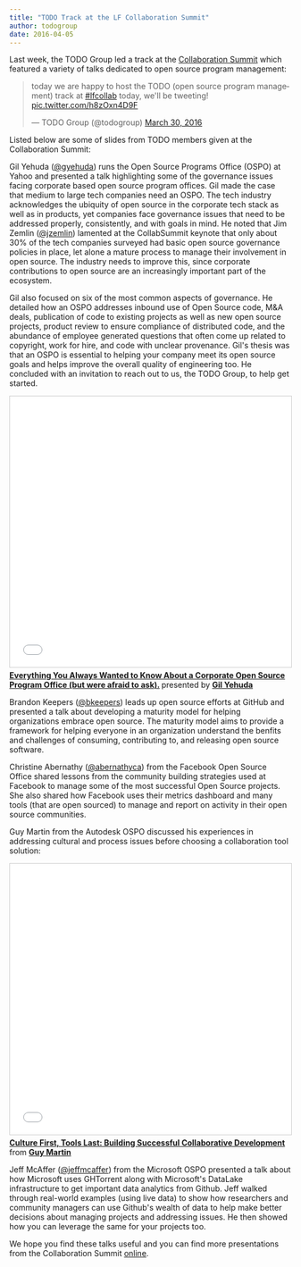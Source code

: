 ```yaml
---
title: "TODO Track at the LF Collaboration Summit"
author: todogroup
date: 2016-04-05
---
```


Last week, the TODO Group led a track at the [Collaboration Summit](http://events.linuxfoundation.org/events/collaboration-summit) which featured a variety of talks dedicated to open source program management:

<blockquote class="twitter-tweet" data-lang="en"><p lang="en" dir="ltr">today we are happy to host the TODO (open source program management) track at <a href="https://twitter.com/hashtag/lfcollab?src=hash">#lfcollab</a> today, we&#39;ll be tweeting! <a href="https://t.co/h8zOxn4D9F">pic.twitter.com/h8zOxn4D9F</a></p>&mdash; TODO Group (@todogroup) <a href="https://twitter.com/todogroup/status/715214451830460416">March 30, 2016</a></blockquote>
<script async src="//platform.twitter.com/widgets.js" charset="utf-8"></script>

Listed below are some of slides from TODO members given at the Collaboration Summit:

Gil Yehuda ([@gyehuda](https://twitter.com/gyehuda)) runs the Open Source Programs Office (OSPO) at Yahoo and presented a talk highlighting some of the governance issues facing corporate based open source program offices. Gil made the case that medium to large tech companies need an OSPO. The tech industry acknowledges the ubiquity of open source in the corporate tech stack as well as in products, yet companies face governance issues that need to be addressed properly, consistently, and with goals in mind. He noted that Jim Zemlin ([@jzemlin](https://twitter.com/jzemlin)) lamented at the CollabSummit keynote that only about 30% of the tech companies surveyed had basic open source governance policies in place, let alone a mature process to manage their involvement in open source. The industry needs to improve this, since corporate contributions to open source are an increasingly important part of the ecosystem.

Gil also focused on six of the most common aspects of governance. He detailed how an OSPO addresses inbound use of Open Source code, M&A deals, publication of code to existing projects as well as new open source projects, product review to ensure compliance of distributed code, and the abundance of employee generated questions that often come up related to copyright, work for hire, and code with unclear provenance. Gil's thesis was that an OSPO is essential to helping your company meet its open source goals and helps improve the overall quality of engineering too. He concluded with an invitation to reach out to us, the TODO Group, to help get started.

<iframe src="//www.slideshare.net/slideshow/embed_code/key/vTNvkwIXN4pmr8" width="595" height="485" frameborder="0" marginwidth="0" marginheight="0" scrolling="no" style="border:1px solid #CCC; border-width:1px; margin-bottom:5px; max-width: 100%;" allowfullscreen> </iframe> <div style="margin-bottom:5px"> <strong> <a href="//www.slideshare.net/gyehuda/your-open-source-program-office" title="Your Open Source Program Office" target="_blank">Everything You Always Wanted to Know About a Corporate Open Source Program Office (but were afraid to ask).</a> </strong> presented by <strong><a target="_blank" href="//www.gilyehuda.com">Gil Yehuda</a></strong> </div>

Brandon Keepers ([@bkeepers](https://twitter.com/bkeepers)) leads up open source efforts at GitHub and presented a talk about developing a maturity model for helping organizations embrace open source. The maturity model aims to provide a framework for helping everyone in an organization understand the benfits and challenges of consuming, contributing to, and releasing open source software.

<script async class="speakerdeck-embed" data-id="1de33e2a0e06469eac4b9d211e79f257" data-ratio="1.77777777777778" src="//speakerdeck.com/assets/embed.js"></script>

Christine Abernathy ([@abernathyca](https://twitter.com/abernathyca)) from the Facebook Open Source Office shared lessons from the community building strategies used at Facebook to manage some of the most successful Open Source projects. She also shared how Facebook uses their metrics dashboard and many tools (that are open sourced) to manage and report on activity in their open source communities.

<script async class="speakerdeck-embed" data-id="ae2a397b6ff34cdaa3f405e2bf1cf158" data-ratio="1.77777777777778" src="//speakerdeck.com/assets/embed.js"></script>

Guy Martin from the Autodesk OSPO discussed his experiences in addressing cultural and process issues before choosing a collaboration tool solution:
<iframe src="//www.slideshare.net/slideshow/embed_code/key/p3tfnyJCiv07RO" width="595" height="485" frameborder="0" marginwidth="0" marginheight="0" scrolling="no" style="border:1px solid #CCC; border-width:1px; margin-bottom:5px; max-width: 100%;" allowfullscreen> </iframe> <div style="margin-bottom:5px"> <strong> <a href="//www.slideshare.net/GuyMartin18/culture-first-tools-last-building-successful-collaborative-development" title="Culture First, Tools Last: Building Successful Collaborative Development" target="_blank">Culture First, Tools Last: Building Successful Collaborative Development</a> </strong> from <strong><a href="//www.slideshare.net/GuyMartin18" target="_blank">Guy Martin</a></strong> </div>

Jeff McAffer ([@jeffmcaffer](https://twitter.com/jeffmcaffer)) from the Microsoft OSPO presented a talk about how Microsoft uses GHTorrent along with Microsoft's DataLake infrastructure to get important data analytics from Github. Jeff walked through real-world examples (using live data) to show how researchers and community managers can use Github's wealth of data to help make better decisions about managing projects and addressing issues. He then showed how you can leverage the same for your projects too.

<script async class="speakerdeck-embed" data-id="13223d34675149f1ae4bf4dc0d4a95f2" data-ratio="1.77777777777778" src="//speakerdeck.com/assets/embed.js"></script>

We hope you find these talks useful and you can find more presentations from the Collaboration Summit [online](http://events.linuxfoundation.org/events/collaboration-summit/program/slides).
